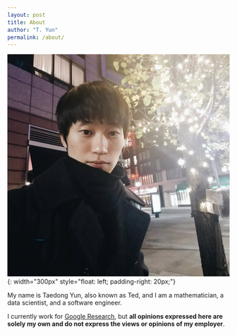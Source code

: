 ```yaml
---
layout: post
title: About
author: "T. Yun"
permalink: /about/
---
```


![Profile picture](/assets/images/me.jpg){: width="300px" style="float: left; padding-right: 20px;"}

My name is Taedong Yun, also known as Ted, and I am a mathematician, a data scientist, and a software engineer.

I currently work for [Google Research](https://research.google/people/TaedongYun/), but **all opinions expressed here are solely my own and do not express the views or opinions of my employer**.
